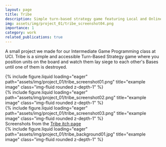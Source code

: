 ```yaml
---
layout: page
title: Tribe
description: Simple turn-based strategy game featuring Local and Online Multiplayer
img: assets/img/project_01/tribe_screenshot04.png
importance: 1
category: work
related_publications: true
---
```


A small project we made for our Intermediate Game Programming class at UCI. Tribe is a simple and accessible Turn-Based Strategy game where you position units on the board and watch them lay siege to each other's Bases until one of them is destroyed.


<div class="row">
    <div class="col-sm mt-3 mt-md-0">
        {% include figure.liquid loading="eager" path="assets/img/project_01/tribe_screenshot01.png" title="example image" class="img-fluid rounded z-depth-1" %}
    </div>
    <div class="col-sm mt-3 mt-md-0">
        {% include figure.liquid loading="eager" path="assets/img/project_01/tribe_screenshot02.png" title="example image" class="img-fluid rounded z-depth-1" %}
    </div>
    <div class="col-sm mt-3 mt-md-0">
        {% include figure.liquid loading="eager" path="assets/img/project_01/tribe_screenshot03.png" title="example image" class="img-fluid rounded z-depth-1" %}
    </div>
</div>
<div class="caption">
    Screenshots from the <a href="https://fergo310.itch.io/tribe">Tribe itch page</a>
</div>
<div class="row">
    <div class="col-sm mt-3 mt-md-0">
        {% include figure.liquid loading="eager" path="assets/img/project_01/tribe_background01.jpg" title="example image" class="img-fluid rounded z-depth-1" %}
    </div>
</div>
